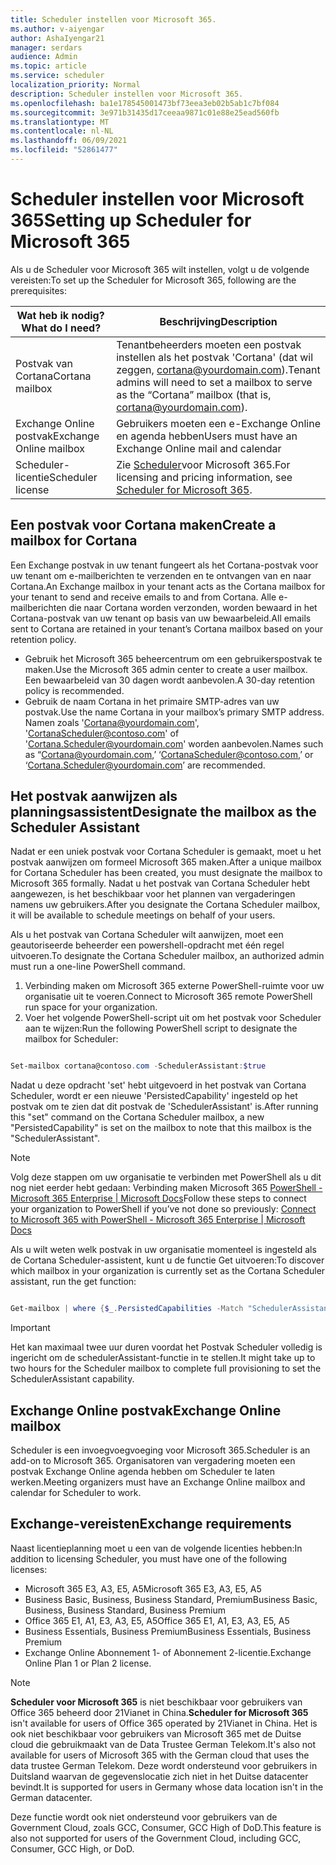 ```yaml
---
title: Scheduler instellen voor Microsoft 365.
ms.author: v-aiyengar
author: AshaIyengar21
manager: serdars
audience: Admin
ms.topic: article
ms.service: scheduler
localization_priority: Normal
description: Scheduler instellen voor Microsoft 365.
ms.openlocfilehash: ba1e178545001473bf73eea3eb02b5ab1c7bf084
ms.sourcegitcommit: 3e971b31435d17ceeaa9871c01e88e25ead560fb
ms.translationtype: MT
ms.contentlocale: nl-NL
ms.lasthandoff: 06/09/2021
ms.locfileid: "52861477"
---
```

# <a name="setting-up-scheduler-for-microsoft-365"></a><span data-ttu-id="34853-103">Scheduler instellen voor Microsoft 365</span><span class="sxs-lookup"><span data-stu-id="34853-103">Setting up Scheduler for Microsoft 365</span></span>

<span data-ttu-id="34853-104">Als u de Scheduler voor Microsoft 365 wilt instellen, volgt u de volgende vereisten:</span><span class="sxs-lookup"><span data-stu-id="34853-104">To set up the Scheduler for Microsoft 365, following are the prerequisites:</span></span>

|<span data-ttu-id="34853-105">**Wat heb ik nodig?**</span><span class="sxs-lookup"><span data-stu-id="34853-105">**What do I need?**</span></span> |<span data-ttu-id="34853-106">**Beschrijving**</span><span class="sxs-lookup"><span data-stu-id="34853-106">**Description**</span></span> |
|-------------------|-------------|
|<span data-ttu-id="34853-107">Postvak van Cortana</span><span class="sxs-lookup"><span data-stu-id="34853-107">Cortana mailbox</span></span> |<span data-ttu-id="34853-108">Tenantbeheerders moeten een postvak instellen als het postvak 'Cortana' (dat wil zeggen, cortana@yourdomain.com).</span><span class="sxs-lookup"><span data-stu-id="34853-108">Tenant admins will need to set a mailbox to serve as the “Cortana” mailbox (that is, cortana@yourdomain.com).</span></span>         |
|<span data-ttu-id="34853-109">Exchange Online postvak</span><span class="sxs-lookup"><span data-stu-id="34853-109">Exchange Online mailbox</span></span> |<span data-ttu-id="34853-110">Gebruikers moeten een e-Exchange Online en agenda hebben</span><span class="sxs-lookup"><span data-stu-id="34853-110">Users must have an Exchange Online mail and calendar</span></span>         |
|<span data-ttu-id="34853-111">Scheduler-licentie</span><span class="sxs-lookup"><span data-stu-id="34853-111">Scheduler license</span></span> |<span data-ttu-id="34853-112">Zie [Scheduler](https://www.microsoft.com/microsoft-365/meeting-scheduler-pricing)voor Microsoft 365.</span><span class="sxs-lookup"><span data-stu-id="34853-112">For licensing and pricing information, see [Scheduler for Microsoft 365](https://www.microsoft.com/microsoft-365/meeting-scheduler-pricing).</span></span>        |

## <a name="create-a-mailbox-for-cortana"></a><span data-ttu-id="34853-113">Een postvak voor Cortana maken</span><span class="sxs-lookup"><span data-stu-id="34853-113">Create a mailbox for Cortana</span></span>
<span data-ttu-id="34853-114">Een Exchange postvak in uw tenant fungeert als het Cortana-postvak voor uw tenant om e-mailberichten te verzenden en te ontvangen van en naar Cortana.</span><span class="sxs-lookup"><span data-stu-id="34853-114">An Exchange mailbox in your tenant acts as the Cortana mailbox for your tenant to send and receive emails to and from Cortana.</span></span> <span data-ttu-id="34853-115">Alle e-mailberichten die naar Cortana worden verzonden, worden bewaard in het Cortana-postvak van uw tenant op basis van uw bewaarbeleid.</span><span class="sxs-lookup"><span data-stu-id="34853-115">All emails sent to Cortana are retained in your tenant’s Cortana mailbox based on your retention policy.</span></span>

- <span data-ttu-id="34853-116">Gebruik het Microsoft 365 beheercentrum om een gebruikerspostvak te maken.</span><span class="sxs-lookup"><span data-stu-id="34853-116">Use the Microsoft 365 admin center to create a user mailbox.</span></span> <span data-ttu-id="34853-117">Een bewaarbeleid van 30 dagen wordt aanbevolen.</span><span class="sxs-lookup"><span data-stu-id="34853-117">A 30-day retention policy is recommended.</span></span> 
- <span data-ttu-id="34853-118">Gebruik de naam Cortana in het primaire SMTP-adres van uw postvak.</span><span class="sxs-lookup"><span data-stu-id="34853-118">Use the name Cortana in your mailbox’s primary SMTP address.</span></span> <span data-ttu-id="34853-119">Namen zoals 'Cortana@yourdomain.com', 'CortanaScheduler@contoso.com' of 'Cortana.Scheduler@yourdomain.com' worden aanbevolen.</span><span class="sxs-lookup"><span data-stu-id="34853-119">Names such as “Cortana@yourdomain.com,’ ‘CortanaScheduler@contoso.com,’ or ‘Cortana.Scheduler@yourdomain.com’ are recommended.</span></span>

## <a name="designate-the-mailbox-as-the-scheduler-assistant"></a><span data-ttu-id="34853-120">Het postvak aanwijzen als planningsassistent</span><span class="sxs-lookup"><span data-stu-id="34853-120">Designate the mailbox as the Scheduler Assistant</span></span>

<span data-ttu-id="34853-121">Nadat er een uniek postvak voor Cortana Scheduler is gemaakt, moet u het postvak aanwijzen om formeel Microsoft 365 maken.</span><span class="sxs-lookup"><span data-stu-id="34853-121">After a unique mailbox for Cortana Scheduler has been created, you must designate the mailbox to Microsoft 365 formally.</span></span> <span data-ttu-id="34853-122">Nadat u het postvak van Cortana Scheduler hebt aangewezen, is het beschikbaar voor het plannen van vergaderingen namens uw gebruikers.</span><span class="sxs-lookup"><span data-stu-id="34853-122">After you designate the Cortana Scheduler mailbox, it will be available to schedule meetings on behalf of your users.</span></span>

<span data-ttu-id="34853-123">Als u het postvak van Cortana Scheduler wilt aanwijzen, moet een geautoriseerde beheerder een powershell-opdracht met één regel uitvoeren.</span><span class="sxs-lookup"><span data-stu-id="34853-123">To designate the Cortana Scheduler mailbox, an authorized admin must run a one-line PowerShell command.</span></span> 

1. <span data-ttu-id="34853-124">Verbinding maken om Microsoft 365 externe PowerShell-ruimte voor uw organisatie uit te voeren.</span><span class="sxs-lookup"><span data-stu-id="34853-124">Connect to Microsoft 365 remote PowerShell run space for your organization.</span></span>
2. <span data-ttu-id="34853-125">Voer het volgende PowerShell-script uit om het postvak voor Scheduler aan te wijzen:</span><span class="sxs-lookup"><span data-stu-id="34853-125">Run the following PowerShell script to designate the mailbox for Scheduler:</span></span>

```powershell

Set-mailbox cortana@contoso.com -SchedulerAssistant:$true

```

<span data-ttu-id="34853-126">Nadat u deze opdracht 'set' hebt uitgevoerd in het postvak van Cortana Scheduler, wordt er een nieuwe 'PersistedCapability' ingesteld op het postvak om te zien dat dit postvak de 'SchedulerAssistant' is.</span><span class="sxs-lookup"><span data-stu-id="34853-126">After running this "set" command on the Cortana Scheduler mailbox, a new "PersistedCapability" is set on the mailbox to note that this mailbox is the "SchedulerAssistant".</span></span>

> [!NOTE]
> <span data-ttu-id="34853-127">Volg deze stappen om uw organisatie te verbinden met PowerShell als u dit nog niet eerder hebt gedaan: Verbinding maken Microsoft 365 [PowerShell - Microsoft 365 Enterprise | Microsoft Docs](../enterprise/connect-to-microsoft-365-powershell.md)</span><span class="sxs-lookup"><span data-stu-id="34853-127">Follow these steps to connect your organization to PowerShell if you’ve not done so previously: [Connect to Microsoft 365 with PowerShell - Microsoft 365 Enterprise | Microsoft Docs](../enterprise/connect-to-microsoft-365-powershell.md)</span></span>

<span data-ttu-id="34853-128">Als u wilt weten welk postvak in uw organisatie momenteel is ingesteld als de Cortana Scheduler-assistent, kunt u de functie Get uitvoeren:</span><span class="sxs-lookup"><span data-stu-id="34853-128">To discover which mailbox in your organization is currently set as the Cortana Scheduler assistant, run the get function:</span></span>
 
```powershell

Get-mailbox | where {$_.PersistedCapabilities -Match "SchedulerAssistant"}

```

> [!IMPORTANT]
> <span data-ttu-id="34853-129">Het kan maximaal twee uur duren voordat het Postvak Scheduler volledig is ingericht om de schedulerAssistant-functie in te stellen.</span><span class="sxs-lookup"><span data-stu-id="34853-129">It might take up to two hours for the Scheduler mailbox to complete full provisioning to set the SchedulerAssistant capability.</span></span>

## <a name="exchange-online-mailbox"></a><span data-ttu-id="34853-130">Exchange Online postvak</span><span class="sxs-lookup"><span data-stu-id="34853-130">Exchange Online mailbox</span></span>
<span data-ttu-id="34853-131">Scheduler is een invoegvoegvoeging voor Microsoft 365.</span><span class="sxs-lookup"><span data-stu-id="34853-131">Scheduler is an add-on to Microsoft 365.</span></span> <span data-ttu-id="34853-132">Organisatoren van vergadering moeten een postvak Exchange Online agenda hebben om Scheduler te laten werken.</span><span class="sxs-lookup"><span data-stu-id="34853-132">Meeting organizers must have an Exchange Online mailbox and calendar for Scheduler to work.</span></span>

## <a name="exchange-requirements"></a><span data-ttu-id="34853-133">Exchange-vereisten</span><span class="sxs-lookup"><span data-stu-id="34853-133">Exchange requirements</span></span>

<span data-ttu-id="34853-134">Naast licentieplanning moet u een van de volgende licenties hebben:</span><span class="sxs-lookup"><span data-stu-id="34853-134">In addition to licensing Scheduler, you must have one of the following licenses:</span></span>

- <span data-ttu-id="34853-135">Microsoft 365 E3, A3, E5, A5</span><span class="sxs-lookup"><span data-stu-id="34853-135">Microsoft 365 E3, A3, E5, A5</span></span>
- <span data-ttu-id="34853-136">Business Basic, Business, Business Standard, Premium</span><span class="sxs-lookup"><span data-stu-id="34853-136">Business Basic, Business, Business Standard, Business Premium</span></span>
- <span data-ttu-id="34853-137">Office 365 E1, A1, E3, A3, E5, A5</span><span class="sxs-lookup"><span data-stu-id="34853-137">Office 365 E1, A1, E3, A3, E5, A5</span></span>
- <span data-ttu-id="34853-138">Business Essentials, Business Premium</span><span class="sxs-lookup"><span data-stu-id="34853-138">Business Essentials, Business Premium</span></span>
- <span data-ttu-id="34853-139">Exchange Online Abonnement 1- of Abonnement 2-licentie.</span><span class="sxs-lookup"><span data-stu-id="34853-139">Exchange Online Plan 1 or Plan 2 license.</span></span> 

> [!Note]
> <span data-ttu-id="34853-140">**Scheduler voor Microsoft 365** is niet beschikbaar voor gebruikers van Office 365 beheerd door 21Vianet in China.</span><span class="sxs-lookup"><span data-stu-id="34853-140">**Scheduler for Microsoft 365** isn't available for users of Office 365 operated by 21Vianet in China.</span></span> <span data-ttu-id="34853-141">Het is ook niet beschikbaar voor gebruikers van Microsoft 365 met de Duitse cloud die gebruikmaakt van de Data Trustee German Telekom.</span><span class="sxs-lookup"><span data-stu-id="34853-141">It's also not available for users of Microsoft 365 with the German cloud that uses the data trustee German Telekom.</span></span> <span data-ttu-id="34853-142">Deze wordt ondersteund voor gebruikers in Duitsland waarvan de gegevenslocatie zich niet in het Duitse datacenter bevindt.</span><span class="sxs-lookup"><span data-stu-id="34853-142">It is supported for users in Germany whose data location isn't in the German datacenter.</span></span>
>
><span data-ttu-id="34853-143">Deze functie wordt ook niet ondersteund voor gebruikers van de Government Cloud, zoals GCC, Consumer, GCC High of DoD.</span><span class="sxs-lookup"><span data-stu-id="34853-143">This feature is also not supported for users of the Government Cloud, including GCC, Consumer, GCC High, or DoD.</span></span>

